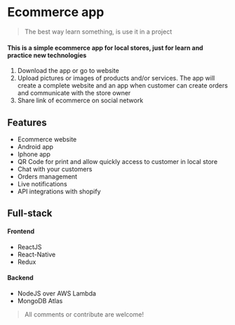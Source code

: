 
# Ecommerce app

> The best way learn something, is use it in a project

#### This is a simple ecommerce app for local stores, just for learn and practice new technologies
1. Download the app or go to website
2. Upload pictures or images of products and/or services. The app will create a complete website and an app when customer can create orders and communicate with the store owner
3. Share link of ecommerce on social network

## Features
- Ecommerce website
- Android app
- Iphone app
- QR Code for print and allow quickly access to customer in local store
- Chat with your customers
- Orders management
- Live notifications
- API integrations with shopify

## Full-stack
#### Frontend
- ReactJS
- React-Native
- Redux
#### Backend
- NodeJS over AWS Lambda
- MongoDB Atlas

> All comments or contribute are welcome!
